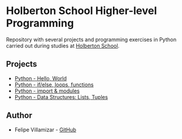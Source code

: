 # Holberton School Higher-level Programming

Repository with several projects and programming exercises in Python carried out during studies at [Holberton School](https://www.holbertonschool.com/).

## Projects

* [Python - Hello, World](./python-hello_world)
* [Python - if/else, loops, functions](./python-if_else_loops_functions)
* [Python - import & modules](./python-import_modules)
* [Python - Data Structures: Lists, Tuples](./python-data_structures)

## Author
* Felipe Villamizar - [GitHub](https://github.com/felipevcc)

